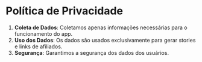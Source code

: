 # Política de Privacidade

1. **Coleta de Dados**: Coletamos apenas informações necessárias para o funcionamento do app.  
2. **Uso dos Dados**: Os dados são usados exclusivamente para gerar stories e links de afiliados.  
3. **Segurança**: Garantimos a segurança dos dados dos usuários.  
